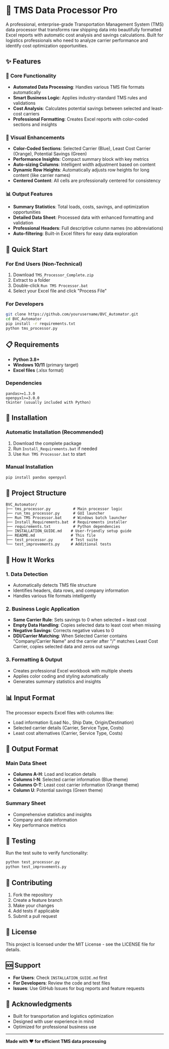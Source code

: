 # 🚛 TMS Data Processor Pro

A professional, enterprise-grade Transportation Management System (TMS) data processor that transforms raw shipping data into beautifully formatted Excel reports with automatic cost analysis and savings calculations. Built for logistics professionals who need to analyze carrier performance and identify cost optimization opportunities.

## ✨ Features

### 🎯 **Core Functionality**
- **Automated Data Processing**: Handles various TMS file formats automatically
- **Smart Business Logic**: Applies industry-standard TMS rules and validations
- **Cost Analysis**: Calculates potential savings between selected and least-cost carriers
- **Professional Formatting**: Creates Excel reports with color-coded sections and insights

### 🎨 **Visual Enhancements**
- **Color-Coded Sections**: Selected Carrier (Blue), Least Cost Carrier (Orange), Potential Savings (Green)
- **Performance Insights**: Compact summary block with key metrics
- **Auto-sizing Columns**: Intelligent width adjustment based on content
- **Dynamic Row Heights**: Automatically adjusts row heights for long content (like carrier names)
- **Centered Content**: All cells are professionally centered for consistency

### 📊 **Output Features**
- **Summary Statistics**: Total loads, costs, savings, and optimization opportunities
- **Detailed Data Sheet**: Processed data with enhanced formatting and validation
- **Professional Headers**: Full descriptive column names (no abbreviations)
- **Auto-filtering**: Built-in Excel filters for easy data exploration

## 🚀 Quick Start

### For End Users (Non-Technical)
1. Download `TMS_Processor_Complete.zip`
2. Extract to a folder
3. Double-click `Run TMS Processor.bat`
4. Select your Excel file and click "Process File"

### For Developers
```bash
git clone https://github.com/yourusername/BVC_Automator.git
cd BVC_Automator
pip install -r requirements.txt
python tms_processor.py
```

## 📋 Requirements

- **Python 3.8+**
- **Windows 10/11** (primary target)
- **Excel files** (.xlsx format)

### Dependencies
```
pandas>=1.3.0
openpyxl>=3.0.0
tkinter (usually included with Python)
```

## 🔧 Installation

### Automatic Installation (Recommended)
1. Download the complete package
2. Run `Install_Requirements.bat` if needed
3. Use `Run TMS Processor.bat` to start

### Manual Installation
```bash
pip install pandas openpyxl
```

## 📁 Project Structure

```
BVC_Automator/
├── tms_processor.py          # Main processor logic
├── run_tms_processor.py      # GUI launcher
├── Run TMS Processor.bat     # Windows batch launcher
├── Install_Requirements.bat  # Requirements installer
├── requirements.txt          # Python dependencies
├── INSTALLATION_GUIDE.md    # User-friendly setup guide
├── README.md                # This file
├── test_processor.py        # Test suite
└── test_improvements.py     # Additional tests
```

## 🎯 How It Works

### 1. **Data Detection**
- Automatically detects TMS file structure
- Identifies headers, data rows, and company information
- Handles various file formats intelligently

### 2. **Business Logic Application**
- **Same Carrier Rule**: Sets savings to 0 when selected = least cost
- **Empty Data Handling**: Copies selected data to least cost when missing
- **Negative Savings**: Corrects negative values to 0
- **DDI/Carrier Matching**: When Selected Carrier contains "Company/Carrier Name" and the carrier after "/" matches Least Cost Carrier, copies selected data and zeros out savings

### 3. **Formatting & Output**
- Creates professional Excel workbook with multiple sheets
- Applies color coding and styling automatically
- Generates summary statistics and insights

## 📊 Input Format

The processor expects Excel files with columns like:
- Load information (Load No., Ship Date, Origin/Destination)
- Selected carrier details (Carrier, Service Type, Costs)
- Least cost alternatives (Carrier, Service Type, Costs)

## 🎨 Output Format

### Main Data Sheet
- **Columns A-H**: Load and location details
- **Columns I-N**: Selected carrier information (Blue theme)
- **Columns O-T**: Least cost carrier information (Orange theme)
- **Column U**: Potential savings (Green theme)

### Summary Sheet
- Comprehensive statistics and insights
- Company and date information
- Key performance metrics

## 🧪 Testing

Run the test suite to verify functionality:
```bash
python test_processor.py
python test_improvements.py
```

## 🤝 Contributing

1. Fork the repository
2. Create a feature branch
3. Make your changes
4. Add tests if applicable
5. Submit a pull request

## 📝 License

This project is licensed under the MIT License - see the LICENSE file for details.

## 🆘 Support

- **For Users**: Check `INSTALLATION_GUIDE.md` first
- **For Developers**: Review the code and test files
- **Issues**: Use GitHub Issues for bug reports and feature requests

## 🙏 Acknowledgments

- Built for transportation and logistics optimization
- Designed with user experience in mind
- Optimized for professional business use

---

**Made with ❤️ for efficient TMS data processing**
